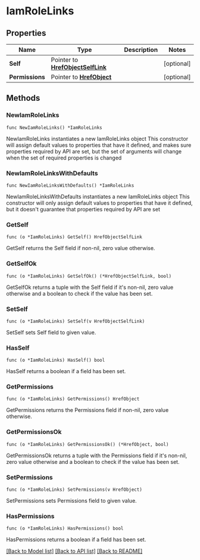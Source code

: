 # IamRoleLinks

## Properties

Name | Type | Description | Notes
------------ | ------------- | ------------- | -------------
**Self** | Pointer to [**HrefObjectSelfLink**](HrefObjectSelfLink.md) |  | [optional] 
**Permissions** | Pointer to [**HrefObject**](HrefObject.md) |  | [optional] 

## Methods

### NewIamRoleLinks

`func NewIamRoleLinks() *IamRoleLinks`

NewIamRoleLinks instantiates a new IamRoleLinks object
This constructor will assign default values to properties that have it defined,
and makes sure properties required by API are set, but the set of arguments
will change when the set of required properties is changed

### NewIamRoleLinksWithDefaults

`func NewIamRoleLinksWithDefaults() *IamRoleLinks`

NewIamRoleLinksWithDefaults instantiates a new IamRoleLinks object
This constructor will only assign default values to properties that have it defined,
but it doesn't guarantee that properties required by API are set

### GetSelf

`func (o *IamRoleLinks) GetSelf() HrefObjectSelfLink`

GetSelf returns the Self field if non-nil, zero value otherwise.

### GetSelfOk

`func (o *IamRoleLinks) GetSelfOk() (*HrefObjectSelfLink, bool)`

GetSelfOk returns a tuple with the Self field if it's non-nil, zero value otherwise
and a boolean to check if the value has been set.

### SetSelf

`func (o *IamRoleLinks) SetSelf(v HrefObjectSelfLink)`

SetSelf sets Self field to given value.

### HasSelf

`func (o *IamRoleLinks) HasSelf() bool`

HasSelf returns a boolean if a field has been set.

### GetPermissions

`func (o *IamRoleLinks) GetPermissions() HrefObject`

GetPermissions returns the Permissions field if non-nil, zero value otherwise.

### GetPermissionsOk

`func (o *IamRoleLinks) GetPermissionsOk() (*HrefObject, bool)`

GetPermissionsOk returns a tuple with the Permissions field if it's non-nil, zero value otherwise
and a boolean to check if the value has been set.

### SetPermissions

`func (o *IamRoleLinks) SetPermissions(v HrefObject)`

SetPermissions sets Permissions field to given value.

### HasPermissions

`func (o *IamRoleLinks) HasPermissions() bool`

HasPermissions returns a boolean if a field has been set.


[[Back to Model list]](../README.md#documentation-for-models) [[Back to API list]](../README.md#documentation-for-api-endpoints) [[Back to README]](../README.md)


